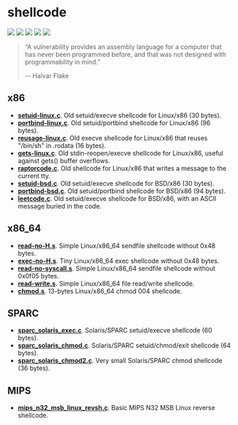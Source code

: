 # shellcode
[![](https://img.shields.io/github/stars/0xdea/shellcode.svg?style=flat&color=yellow)](https://github.com/0xdea/shellcode)
[![](https://img.shields.io/github/forks/0xdea/shellcode.svg?style=flat&color=green)](https://github.com/0xdea/shellcode)
[![](https://img.shields.io/github/watchers/0xdea/shellcode.svg?style=flat&color=red)](https://github.com/0xdea/shellcode)
[![](https://img.shields.io/badge/twitter-%400xdea-blue.svg)](https://twitter.com/0xdea)
[![](https://img.shields.io/badge/mastodon-%40raptor-purple.svg)](https://infosec.exchange/@raptor)

> “A vulnerability provides an assembly language for a computer that has never been programmed before, and that was not designed with programmability in mind.” 
> 
> -- Halvar Flake

## x86

* [**setuid-linux.c**](https://github.com/0xdea/shellcode/blob/main/x86/setuid-linux.c). Old setuid/execve shellcode for Linux/x86 (30 bytes).
* [**portbind-linux.c**](https://github.com/0xdea/shellcode/blob/main/x86/portbind-linux.c). Old setuid/portbind shellcode for Linux/x86 (96 bytes).
* [**reusage-linux.c**](https://github.com/0xdea/shellcode/blob/main/x86/reusage-linux.c). Old execve shellcode for Linux/x86 that reuses "/bin/sh" in .rodata (16 bytes).
* [**gets-linux.c**](https://github.com/0xdea/shellcode/blob/main/x86/gets-linux.c). Old stdin-reopen/execve shellcode for Linux/x86, useful against gets() buffer overflows.
* [**raptorcode.c**](https://github.com/0xdea/shellcode/blob/main/x86/raptorcode.c). Old shellcode for Linux/x86 that writes a message to the current tty.
* [**setuid-bsd.c**](https://github.com/0xdea/shellcode/blob/main/x86/setuid-bsd.c). Old setuid/execve shellcode for BSD/x86 (30 bytes).
* [**portbind-bsd.c**](https://github.com/0xdea/shellcode/blob/main/x86/portbind-bsd.c). Old setuid/portbind shellcode for BSD/x86 (94 bytes).
* [**leetcode.c**](https://github.com/0xdea/shellcode/blob/main/x86/leetcode.c). Old setuid/execve shellcode for BSD/x86, with an ASCII message buried in the code.

## x86_64

* [**read-no-H.s**](https://github.com/0xdea/shellcode/blob/main/x86_64/read-no-H.s). Simple Linux/x86_64 sendfile shellcode without 0x48 bytes.
* [**exec-no-H.s**](https://github.com/0xdea/shellcode/blob/main/x86_64/exec-no-H.s). Tiny Linux/x86_64 exec shellcode without 0x48 bytes.
* [**read-no-syscall.s**](https://github.com/0xdea/shellcode/blob/main/x86_64/read-no-syscall.s). Simple Linux/x86_64 sendfile shellcode without 0x0f05 bytes.
* [**read-write.s**](https://github.com/0xdea/shellcode/blob/main/x86_64/read-write.s). Simple Linux/x86_64 file read/write shellcode.
* [**chmod.s**](https://github.com/0xdea/shellcode/blob/main/x86_64/chmod.s). 13-bytes Linux/x86_64 chmod 004 shellcode.

## SPARC

* [**sparc_solaris_exec.c**](https://github.com/0xdea/shellcode/blob/main/SPARC/sparc_solaris_exec.c). Solaris/SPARC setuid/execve shellcode (60 bytes).
* [**sparc_solaris_chmod.c**](https://github.com/0xdea/shellcode/blob/main/SPARC/sparc_solaris_chmod.c). Solaris/SPARC setuid/chmod/exit shellcode (64 bytes).
* [**sparc_solaris_chmod2.c**](https://github.com/0xdea/shellcode/blob/main/SPARC/sparc_solaris_chmod2.c). Very small Solaris/SPARC chmod shellcode (36 bytes).

## MIPS

* [**mips_n32_msb_linux_revsh.c**](https://github.com/0xdea/shellcode/blob/main/MIPS/mips_n32_msb_linux_revsh.c). Basic MIPS N32 MSB Linux reverse shellcode.
